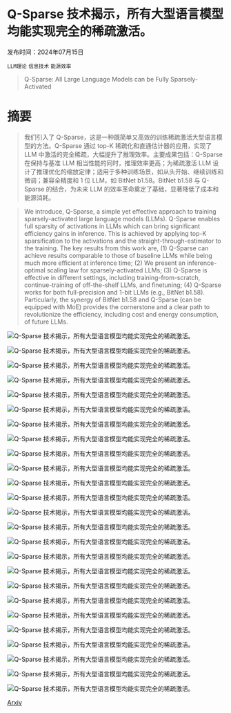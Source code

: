 # Q-Sparse 技术揭示，所有大型语言模型均能实现完全的稀疏激活。

发布时间：2024年07月15日

`LLM理论` `信息技术` `能源效率`

> Q-Sparse: All Large Language Models can be Fully Sparsely-Activated

# 摘要

> 我们引入了 Q-Sparse，这是一种既简单又高效的训练稀疏激活大型语言模型的方法。Q-Sparse 通过 top-K 稀疏化和直通估计器的应用，实现了 LLM 中激活的完全稀疏，大幅提升了推理效率。主要成果包括：Q-Sparse 在保持与基准 LLM 相当性能的同时，推理效率更高；为稀疏激活 LLM 设计了推理优化的缩放定律；适用于多种训练场景，如从头开始、继续训练和微调；兼容全精度和 1 位 LLM，如 BitNet b1.58。BitNet b1.58 与 Q-Sparse 的结合，为未来 LLM 的效率革命奠定了基础，显著降低了成本和能源消耗。

> We introduce, Q-Sparse, a simple yet effective approach to training sparsely-activated large language models (LLMs). Q-Sparse enables full sparsity of activations in LLMs which can bring significant efficiency gains in inference. This is achieved by applying top-K sparsification to the activations and the straight-through-estimator to the training. The key results from this work are, (1) Q-Sparse can achieve results comparable to those of baseline LLMs while being much more efficient at inference time; (2) We present an inference-optimal scaling law for sparsely-activated LLMs; (3) Q-Sparse is effective in different settings, including training-from-scratch, continue-training of off-the-shelf LLMs, and finetuning; (4) Q-Sparse works for both full-precision and 1-bit LLMs (e.g., BitNet b1.58). Particularly, the synergy of BitNet b1.58 and Q-Sparse (can be equipped with MoE) provides the cornerstone and a clear path to revolutionize the efficiency, including cost and energy consumption, of future LLMs.

![Q-Sparse 技术揭示，所有大型语言模型均能实现完全的稀疏激活。](../../../paper_images/2407.10969/x1.png)

![Q-Sparse 技术揭示，所有大型语言模型均能实现完全的稀疏激活。](../../../paper_images/2407.10969/x2.png)

![Q-Sparse 技术揭示，所有大型语言模型均能实现完全的稀疏激活。](../../../paper_images/2407.10969/x3.png)

![Q-Sparse 技术揭示，所有大型语言模型均能实现完全的稀疏激活。](../../../paper_images/2407.10969/x4.png)

![Q-Sparse 技术揭示，所有大型语言模型均能实现完全的稀疏激活。](../../../paper_images/2407.10969/x5.png)

![Q-Sparse 技术揭示，所有大型语言模型均能实现完全的稀疏激活。](../../../paper_images/2407.10969/x6.png)

![Q-Sparse 技术揭示，所有大型语言模型均能实现完全的稀疏激活。](../../../paper_images/2407.10969/x7.png)

![Q-Sparse 技术揭示，所有大型语言模型均能实现完全的稀疏激活。](../../../paper_images/2407.10969/x8.png)

![Q-Sparse 技术揭示，所有大型语言模型均能实现完全的稀疏激活。](../../../paper_images/2407.10969/x9.png)

![Q-Sparse 技术揭示，所有大型语言模型均能实现完全的稀疏激活。](../../../paper_images/2407.10969/x10.png)

![Q-Sparse 技术揭示，所有大型语言模型均能实现完全的稀疏激活。](../../../paper_images/2407.10969/x11.png)

![Q-Sparse 技术揭示，所有大型语言模型均能实现完全的稀疏激活。](../../../paper_images/2407.10969/x12.png)

![Q-Sparse 技术揭示，所有大型语言模型均能实现完全的稀疏激活。](../../../paper_images/2407.10969/x13.png)

![Q-Sparse 技术揭示，所有大型语言模型均能实现完全的稀疏激活。](../../../paper_images/2407.10969/x14.png)

![Q-Sparse 技术揭示，所有大型语言模型均能实现完全的稀疏激活。](../../../paper_images/2407.10969/x15.png)

![Q-Sparse 技术揭示，所有大型语言模型均能实现完全的稀疏激活。](../../../paper_images/2407.10969/x16.png)

![Q-Sparse 技术揭示，所有大型语言模型均能实现完全的稀疏激活。](../../../paper_images/2407.10969/x17.png)

![Q-Sparse 技术揭示，所有大型语言模型均能实现完全的稀疏激活。](../../../paper_images/2407.10969/x18.png)

![Q-Sparse 技术揭示，所有大型语言模型均能实现完全的稀疏激活。](../../../paper_images/2407.10969/x19.png)

![Q-Sparse 技术揭示，所有大型语言模型均能实现完全的稀疏激活。](../../../paper_images/2407.10969/x20.png)

![Q-Sparse 技术揭示，所有大型语言模型均能实现完全的稀疏激活。](../../../paper_images/2407.10969/x21.png)

![Q-Sparse 技术揭示，所有大型语言模型均能实现完全的稀疏激活。](../../../paper_images/2407.10969/x22.png)

![Q-Sparse 技术揭示，所有大型语言模型均能实现完全的稀疏激活。](../../../paper_images/2407.10969/x23.png)

![Q-Sparse 技术揭示，所有大型语言模型均能实现完全的稀疏激活。](../../../paper_images/2407.10969/x24.png)

![Q-Sparse 技术揭示，所有大型语言模型均能实现完全的稀疏激活。](../../../paper_images/2407.10969/x25.png)

[Arxiv](https://arxiv.org/abs/2407.10969)